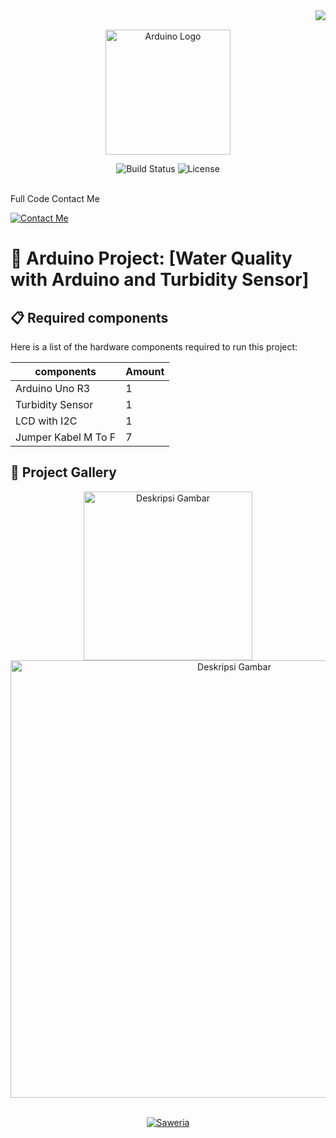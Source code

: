 <img align="right" src="https://visitor-badge.laobi.icu/badge?page_id=Farhanadeata.Turbidity-Sensor" />

<br>

<p align="center">
  <img src="https://upload.wikimedia.org/wikipedia/commons/8/87/Arduino_Logo.svg" alt="Arduino Logo" width="200">
</p>

<p align="center">
 
  <img src="https://img.shields.io/badge/Build-passing-brightgreen?style=flat-square" alt="Build Status">
    
  <img src="https://img.shields.io/badge/License-MIT-blue?style=flat-square" alt="License">
</p>
<br>
Full Code Contact Me

[![Contact Me](https://img.shields.io/badge/Contact%20Me-email-red?logo=gmail&logoColor=red)](mailto:fadeatalarik@gmail.com)
# 📡 Arduino Project: [Water Quality with Arduino and Turbidity Sensor]

## 📋 Required components
Here is a list of the hardware components required to run this project:

| components              | Amount  |
|-----------------------|---------|
| Arduino Uno R3           | 1       |
| Turbidity Sensor  | 1|
| LCD with I2C          | 1|
| Jumper Kabel M To F           | 7       |


## 📸 Project Gallery

<div align="center">
  <img src="https://github.com/user-attachments/assets/f5a2a191-3766-417d-a5bf-a1712ee1cc80" alt="Deskripsi Gambar" width="270">

<img src="https://github.com/user-attachments/assets/67b2d12d-b621-464f-9af4-6c5a32589f0c" alt="Deskripsi Gambar" width="700">

</div>
<br>
<p align="center"> <a href="https://saweria.co/Farhanadeata" target="_blank"> <img src="https://img.shields.io/badge/Support_on-Saweria-FF5E00?style=for-the-badge&logo=saweria" alt="Saweria"> </a>









